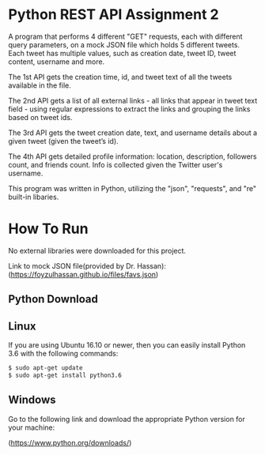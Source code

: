# Python REST API Assignment 2
A program that performs 4 different "GET" requests, each with different query parameters, on a mock JSON file which holds 5 different tweets. Each tweet has multiple values, such as creation date, tweet ID, tweet content, username and more. 

The 1st API gets the creation time, id, and tweet text of all the tweets available in the file.

The 2nd API gets a list of all external links - all links that appear in tweet text field -  using regular expressions to extract the links and grouping the links based on tweet ids.

The 3rd API gets the tweet creation date, text, and username details about a given tweet (given the tweet’s id).

The 4th API gets detailed profile information: location, description, followers count, and friends count. Info is collected given the Twitter user's username.

This program was written in Python, utilizing the "json", "requests", and "re" built-in libaries.

# How To Run
No external libraries were downloaded for this project.

Link to mock JSON file(provided by Dr. Hassan): (https://foyzulhassan.github.io/files/favs.json)

## Python Download
## Linux
If you are using Ubuntu 16.10 or newer, then you can easily install Python 3.6 with the following commands:

```bash
$ sudo apt-get update
$ sudo apt-get install python3.6
```

## Windows
Go to the following link and download the appropriate Python version for your machine:

(https://www.python.org/downloads/)
